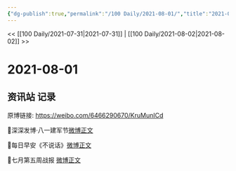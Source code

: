 ```yaml
---
{"dg-publish":true,"permalink":"/100 Daily/2021-08-01/","title":"2021-08-01","created":"2023-04-10T13:09:18.398+08:00","updated":"2023-04-10T13:09:32.226+08:00"}
---
```



<< [[100 Daily/2021-07-31\|2021-07-31]] | [[100 Daily/2021-08-02\|2021-08-02]] >>

# 2021-08-01

## 资讯站 记录

原博链接: https://weibo.com/6466290670/KruMunICd

🌟深深发博·八一建军节[微博正文](https://weibo.com/detail/4665348769451166)

🌟每日早安《不说话》[微博正文](https://weibo.com/detail/4665294750221884)

🌟七月第五周战报 [微博正文](https://weibo.com/detail/4665475789492738)
